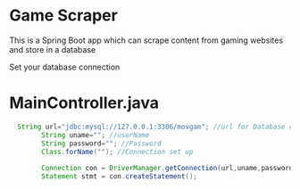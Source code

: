 # Game Scraper
This is a Spring Boot app which can scrape content from gaming websites and store in a database

Set your database connection

# MainController.java

```java
  String url="jdbc:mysql://127.0.0.1:3306/movgam"; //url for Database connection
        String uname=""; //userName 
        String password=""; //Password 
        Class.forName(""); //Connection set up 
        
        Connection con = DriverManager.getConnection(url,uname,password);
        Statement stmt = con.createStatement();
```

